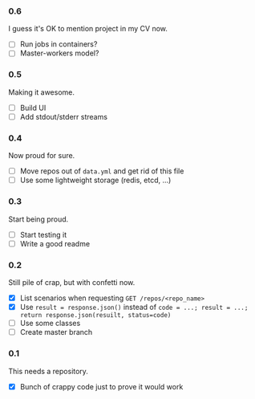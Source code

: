 ### 0.6

I guess it's OK to mention project in my CV now.

- [ ] Run jobs in containers?
- [ ] Master-workers model?

### 0.5

Making it awesome.

- [ ] Build UI
- [ ] Add stdout/stderr streams

### 0.4

Now proud for sure.

- [ ] Move repos out of `data.yml` and get rid of this file
- [ ] Use some lightweight storage (redis, etcd, ...)

### 0.3

Start being proud.

- [ ] Start testing it
- [ ] Write a good readme

### 0.2

Still pile of crap, but with confetti now.

- [x] List scenarios when requesting `GET /repos/<repo_name>`
- [x] Use `result = response.json()` instead of `code = ...; result = ...; return response.json(resuilt, status=code)`
- [ ] Use some classes
- [ ] Create master branch

### 0.1

This needs a repository.

- [x] Bunch of crappy code just to prove it would work
